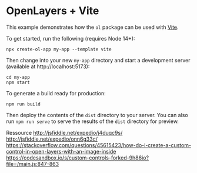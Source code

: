 # OpenLayers + Vite

This example demonstrates how the `ol` package can be used with [Vite](https://vitejs.dev/).

To get started, run the following (requires Node 14+):

    npx create-ol-app my-app --template vite

Then change into your new `my-app` directory and start a development server (available at http://localhost:5173):

    cd my-app
    npm start

To generate a build ready for production:

    npm run build

Then deploy the contents of the `dist` directory to your server.  You can also run `npm run serve` to serve the results of the `dist` directory for preview.

Ressource
    http://jsfiddle.net/expedio/j4duqc9s/
    http://jsfiddle.net/expedio/onn6g33c/
    https://stackoverflow.com/questions/45615423/how-do-i-create-a-custom-control-in-open-layers-with-an-image-inside
    https://codesandbox.io/s/custom-controls-forked-9h86io?file=/main.js:847-863

